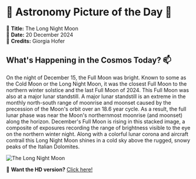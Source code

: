 # 🌌 **Astronomy Picture of the Day** 🌌

🔭 **Title:** The Long Night Moon  
📅 **Date:** 20 December 2024  
📸 **Credits:** Giorgia Hofer  

## **What's Happening in the Cosmos Today?** 📫

On the night of December 15, the Full Moon was bright. Known to some as the Cold Moon or the Long Night Moon, it was the closest Full Moon to the northern winter solstice and the last Full Moon of 2024. This Full Moon was also at a major lunar standstill. A major lunar standstill is an extreme in the monthly north-south range of moonrise and moonset caused by the precession of the Moon's orbit over an 18.6 year cycle. As a result, the full lunar phase was near the Moon's northernmost moonrise (and moonset) along the horizon.  December's Full Moon is rising in this stacked image, a composite of exposures recording the range of brightness visible to the eye on the northern winter night. Along with a colorful lunar corona and aircraft contrail this Long Night Moon shines in a cold sky above the rugged, snowy peaks of the Italian Dolomites.


![The Long Night Moon](https://apod.nasa.gov/apod/image/2412/CoronaLunareRevdgpicc1024.jpg)

🌠 **Want the HD version?** [Click here!](https://apod.nasa.gov/apod/image/2412/CoronaLunareRevdgpicc.jpg)
